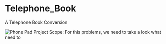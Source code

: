# Telephone_Book
A Telephone Book Conversion

![Phone Pad](https://i.stack.imgur.com/mhJ3f.png)
Project Scope: For this problems, we need to take a look what need to 
